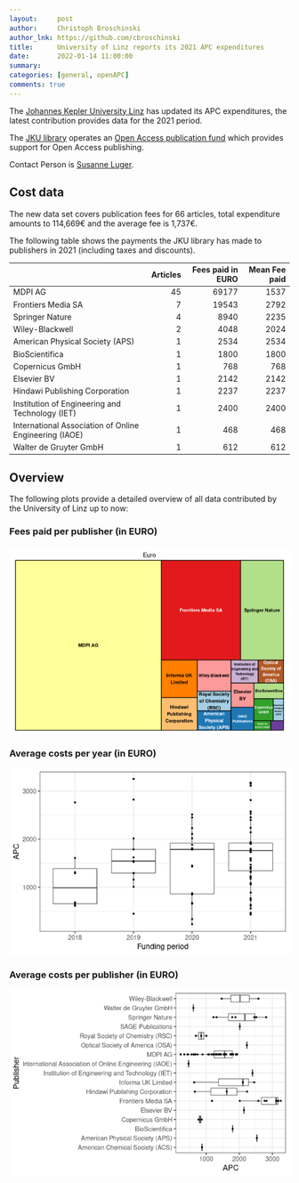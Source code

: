 ```yaml
---
layout:     post
author:     Christoph Broschinski
author_lnk: https://github.com/cbroschinski
title:      University of Linz reports its 2021 APC expenditures
date:       2022-01-14 11:00:00
summary:    
categories: [general, openAPC]
comments: true
---
```





The [Johannes Kepler University Linz](https://www.jku.at/) has updated its APC expenditures, the latest contribution provides data for the 2021 period.

The [JKU library](https://www.jku.at/en/library/) operates an [Open Access publication fund](https://www.jku.at/en/library/service/bibliometrics-and-publication-support/open-access-publishing/publication-fund/) which provides support for Open Access publishing.

Contact Person is [Susanne Luger](mailto:open-access@jku.at).

## Cost data



The new data set covers publication fees for 66 articles, total expenditure amounts to 114,669€ and the average fee is 1,737€.

The following table shows the payments the JKU library has made to publishers in 2021 (including taxes and discounts).


|                                                       | Articles| Fees paid in EURO| Mean Fee paid|
|:------------------------------------------------------|--------:|-----------------:|-------------:|
|MDPI AG                                                |       45|             69177|          1537|
|Frontiers Media SA                                     |        7|             19543|          2792|
|Springer Nature                                        |        4|              8940|          2235|
|Wiley-Blackwell                                        |        2|              4048|          2024|
|American Physical Society (APS)                        |        1|              2534|          2534|
|BioScientifica                                         |        1|              1800|          1800|
|Copernicus GmbH                                        |        1|               768|           768|
|Elsevier BV                                            |        1|              2142|          2142|
|Hindawi Publishing Corporation                         |        1|              2237|          2237|
|Institution of Engineering and Technology (IET)        |        1|              2400|          2400|
|International Association of Online Engineering (IAOE) |        1|               468|           468|
|Walter de Gruyter GmbH                                 |        1|               612|           612|

## Overview

The following plots provide a detailed overview of all data contributed by the University of Linz up to now:

### Fees paid per publisher (in EURO)

![plot of chunk tree_linz_2022_01_14_full](/figure/tree_linz_2022_01_14_full-1.png)

###  Average costs per year (in EURO)

![plot of chunk box_linz_2022_01_14_year_full](/figure/box_linz_2022_01_14_year_full-1.png)

###  Average costs per publisher (in EURO)

![plot of chunk box_linz_2022_01_14_publisher_full](/figure/box_linz_2022_01_14_publisher_full-1.png)
